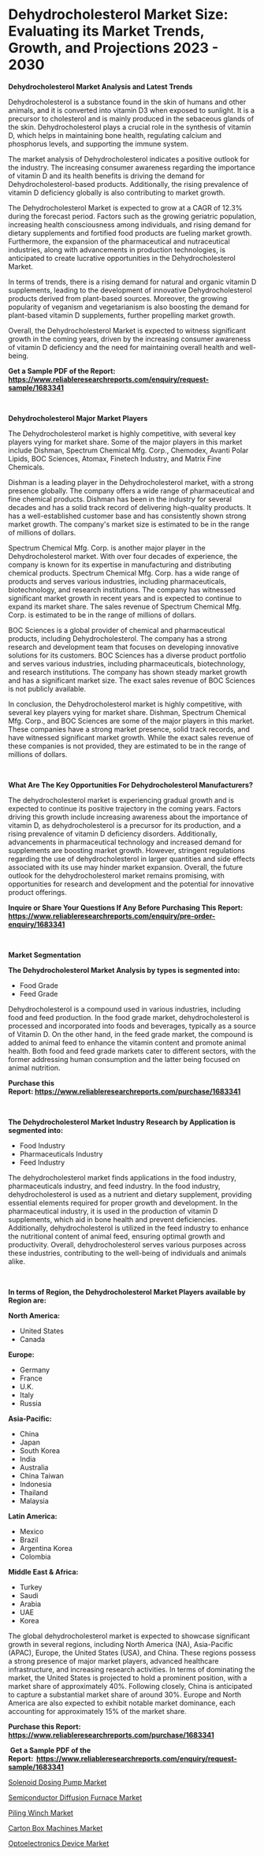 <p><h1>Dehydrocholesterol Market Size: Evaluating its Market Trends, Growth, and Projections 2023 - 2030</h1></p><p><strong>Dehydrocholesterol Market Analysis and Latest Trends</strong></p>
<p><p>Dehydrocholesterol is a substance found in the skin of humans and other animals, and it is converted into vitamin D3 when exposed to sunlight. It is a precursor to cholesterol and is mainly produced in the sebaceous glands of the skin. Dehydrocholesterol plays a crucial role in the synthesis of vitamin D, which helps in maintaining bone health, regulating calcium and phosphorus levels, and supporting the immune system.</p><p>The market analysis of Dehydrocholesterol indicates a positive outlook for the industry. The increasing consumer awareness regarding the importance of vitamin D and its health benefits is driving the demand for Dehydrocholesterol-based products. Additionally, the rising prevalence of vitamin D deficiency globally is also contributing to market growth.</p><p>The Dehydrocholesterol Market is expected to grow at a CAGR of 12.3% during the forecast period. Factors such as the growing geriatric population, increasing health consciousness among individuals, and rising demand for dietary supplements and fortified food products are fueling market growth. Furthermore, the expansion of the pharmaceutical and nutraceutical industries, along with advancements in production technologies, is anticipated to create lucrative opportunities in the Dehydrocholesterol Market.</p><p>In terms of trends, there is a rising demand for natural and organic vitamin D supplements, leading to the development of innovative Dehydrocholesterol products derived from plant-based sources. Moreover, the growing popularity of veganism and vegetarianism is also boosting the demand for plant-based vitamin D supplements, further propelling market growth.</p><p>Overall, the Dehydrocholesterol Market is expected to witness significant growth in the coming years, driven by the increasing consumer awareness of vitamin D deficiency and the need for maintaining overall health and well-being.</p></p>
<p><strong>Get a Sample PDF of the Report:&nbsp; <a href="https://www.reliableresearchreports.com/enquiry/request-sample/1683341">https://www.reliableresearchreports.com/enquiry/request-sample/1683341</a></strong></p>
<p>&nbsp;</p>
<p><strong>Dehydrocholesterol Major Market Players</strong></p>
<p><p>The Dehydrocholesterol market is highly competitive, with several key players vying for market share. Some of the major players in this market include Dishman, Spectrum Chemical Mfg. Corp., Chemodex, Avanti Polar Lipids, BOC Sciences, Atomax, Finetech Industry, and Matrix Fine Chemicals.</p><p>Dishman is a leading player in the Dehydrocholesterol market, with a strong presence globally. The company offers a wide range of pharmaceutical and fine chemical products. Dishman has been in the industry for several decades and has a solid track record of delivering high-quality products. It has a well-established customer base and has consistently shown strong market growth. The company's market size is estimated to be in the range of millions of dollars.</p><p>Spectrum Chemical Mfg. Corp. is another major player in the Dehydrocholesterol market. With over four decades of experience, the company is known for its expertise in manufacturing and distributing chemical products. Spectrum Chemical Mfg. Corp. has a wide range of products and serves various industries, including pharmaceuticals, biotechnology, and research institutions. The company has witnessed significant market growth in recent years and is expected to continue to expand its market share. The sales revenue of Spectrum Chemical Mfg. Corp. is estimated to be in the range of millions of dollars.</p><p>BOC Sciences is a global provider of chemical and pharmaceutical products, including Dehydrocholesterol. The company has a strong research and development team that focuses on developing innovative solutions for its customers. BOC Sciences has a diverse product portfolio and serves various industries, including pharmaceuticals, biotechnology, and research institutions. The company has shown steady market growth and has a significant market size. The exact sales revenue of BOC Sciences is not publicly available.</p><p>In conclusion, the Dehydrocholesterol market is highly competitive, with several key players vying for market share. Dishman, Spectrum Chemical Mfg. Corp., and BOC Sciences are some of the major players in this market. These companies have a strong market presence, solid track records, and have witnessed significant market growth. While the exact sales revenue of these companies is not provided, they are estimated to be in the range of millions of dollars.</p></p>
<p>&nbsp;</p>
<p><strong>What Are The Key Opportunities For Dehydrocholesterol Manufacturers?</strong></p>
<p><p>The dehydrocholesterol market is experiencing gradual growth and is expected to continue its positive trajectory in the coming years. Factors driving this growth include increasing awareness about the importance of vitamin D, as dehydrocholesterol is a precursor for its production, and a rising prevalence of vitamin D deficiency disorders. Additionally, advancements in pharmaceutical technology and increased demand for supplements are boosting market growth. However, stringent regulations regarding the use of dehydrocholesterol in larger quantities and side effects associated with its use may hinder market expansion. Overall, the future outlook for the dehydrocholesterol market remains promising, with opportunities for research and development and the potential for innovative product offerings.</p></p>
<p><strong>Inquire or Share Your Questions If Any Before Purchasing This Report: <a href="https://www.reliableresearchreports.com/enquiry/pre-order-enquiry/1683341">https://www.reliableresearchreports.com/enquiry/pre-order-enquiry/1683341</a></strong></p>
<p>&nbsp;</p>
<p><strong>Market Segmentation</strong></p>
<p><strong>The Dehydrocholesterol Market Analysis by types is segmented into:</strong></p>
<p><ul><li>Food Grade</li><li>Feed Grade</li></ul></p>
<p><p>Dehydrocholesterol is a compound used in various industries, including food and feed production. In the food grade market, dehydrocholesterol is processed and incorporated into foods and beverages, typically as a source of Vitamin D. On the other hand, in the feed grade market, the compound is added to animal feed to enhance the vitamin content and promote animal health. Both food and feed grade markets cater to different sectors, with the former addressing human consumption and the latter being focused on animal nutrition.</p></p>
<p><strong>Purchase this Report:&nbsp;<a href="https://www.reliableresearchreports.com/purchase/1683341">https://www.reliableresearchreports.com/purchase/1683341</a></strong></p>
<p>&nbsp;</p>
<p><strong>The Dehydrocholesterol Market Industry Research by Application is segmented into:</strong></p>
<p><ul><li>Food Industry</li><li>Pharmaceuticals Industry</li><li>Feed Industry</li></ul></p>
<p><p>The dehydrocholesterol market finds applications in the food industry, pharmaceuticals industry, and feed industry. In the food industry, dehydrocholesterol is used as a nutrient and dietary supplement, providing essential elements required for proper growth and development. In the pharmaceutical industry, it is used in the production of vitamin D supplements, which aid in bone health and prevent deficiencies. Additionally, dehydrocholesterol is utilized in the feed industry to enhance the nutritional content of animal feed, ensuring optimal growth and productivity. Overall, dehydrocholesterol serves various purposes across these industries, contributing to the well-being of individuals and animals alike.</p></p>
<p>&nbsp;</p>
<p><strong>In terms of Region, the Dehydrocholesterol Market Players available by Region are:</strong></p>
<p>
    <p> <strong> North America: </strong>
        <ul>
            <li>United States</li>
            <li>Canada</li>
        </ul>
        </p> 
    <p> <strong> Europe: </strong>
        <ul>
            <li>Germany</li>
            <li>France</li>
            <li>U.K.</li>
            <li>Italy</li>
            <li>Russia</li>
        </ul>
        </p> 
    <p> <strong> Asia-Pacific: </strong>
        <ul>
            <li>China</li>
            <li>Japan</li>
            <li>South Korea</li>
            <li>India</li>
            <li>Australia</li>
            <li>China Taiwan</li>
            <li>Indonesia</li>
            <li>Thailand</li>
            <li>Malaysia</li>
        </ul>
        </p> 
    <p> <strong> Latin America: </strong>
        <ul>
            <li>Mexico</li>
            <li>Brazil</li>
            <li>Argentina Korea</li>
            <li>Colombia</li>
        </ul>
        </p> 
    <p> <strong> Middle East & Africa: </strong>
        <ul>
            <li>Turkey</li>
            <li>Saudi</li>
            <li>Arabia</li>
            <li>UAE</li>
            <li>Korea</li>
        </ul>
    </p>
    </p>
<p><p>The global dehydrocholesterol market is expected to showcase significant growth in several regions, including North America (NA), Asia-Pacific (APAC), Europe, the United States (USA), and China. These regions possess a strong presence of major market players, advanced healthcare infrastructure, and increasing research activities. In terms of dominating the market, the United States is projected to hold a prominent position, with a market share of approximately 40%. Following closely, China is anticipated to capture a substantial market share of around 30%. Europe and North America are also expected to exhibit notable market dominance, each accounting for approximately 15% of the market share.</p></p>
<p><strong>Purchase this Report: <a href="https://www.reliableresearchreports.com/purchase/1683341">https://www.reliableresearchreports.com/purchase/1683341</a></strong></p>
<p>&nbsp;<strong>Get a Sample PDF of the Report:&nbsp;&nbsp;<a href="https://www.reliableresearchreports.com/enquiry/request-sample/1683341">https://www.reliableresearchreports.com/enquiry/request-sample/1683341</a></strong></p>
<p><strong></strong></p>
<p><p><a href="https://medium.com/@daishawolff/solenoid-dosing-pump-market-outlook-industry-overview-and-forecast-2023-to-2030-f4e51cae7916">Solenoid Dosing Pump Market</a></p><p><a href="https://medium.com/@holliswelch2023/semiconductor-diffusion-furnace-market-size-market-outlook-and-market-forecast-2023-to-2030-cd6566968992">Semiconductor Diffusion Furnace Market</a></p><p><a href="https://medium.com/@ravenrussel2023/piling-winch-market-report-reveals-the-latest-trends-and-growth-opportunities-of-this-market-c9b6a96e109d">Piling Winch Market</a></p><p><a href="https://medium.com/@vilmalittel/carton-box-machines-market-share-evolution-and-market-growth-trends-2023-2030-d2b31cbf650c">Carton Box Machines Market</a></p><p><a href="https://medium.com/@klebogdani/optoelectronics-device-market-insight-market-trends-growth-forecasted-from-2023-to-2030-41a3a41876ff">Optoelectronics Device Market</a></p></p>